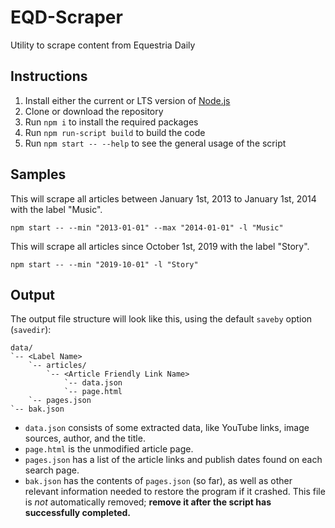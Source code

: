 # EQD-Scraper
Utility to scrape content from Equestria Daily

## Instructions
1. Install either the current or LTS version of [Node.js](https://nodejs.org/en/)
2. Clone or download the repository
3. Run `npm i` to install the required packages
4. Run `npm run-script build` to build the code
5. Run `npm start -- --help` to see the general usage of the script

## Samples
This will scrape all articles between January 1st, 2013 to January 1st, 2014 with the label "Music".
```
npm start -- --min "2013-01-01" --max "2014-01-01" -l "Music"
```
This will scrape all articles since October 1st, 2019 with the label "Story".
```
npm start -- --min "2019-10-01" -l "Story"
```

## Output
The output file structure will look like this, using the default `saveby` option (`savedir`):
```
data/
`-- <Label Name>
    `-- articles/
        `-- <Article Friendly Link Name>
            `-- data.json
            `-- page.html
    `-- pages.json
`-- bak.json
```

- `data.json` consists of some extracted data, like YouTube links, image sources, author, and the title.
- `page.html` is the unmodified article page.
- `pages.json` has a list of the article links and publish dates found on each search page.
- `bak.json` has the contents of `pages.json` (so far), as well as other relevant information needed to restore the program if it crashed. This file is *not* automatically removed; **remove it after the script has successfully completed.**
